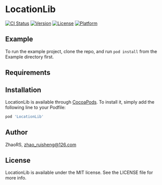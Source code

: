 # LocationLib

[![CI Status](http://img.shields.io/travis/ZhaoRS/LocationLib.svg?style=flat)](https://travis-ci.org/ZhaoRS/LocationLib)
[![Version](https://img.shields.io/cocoapods/v/LocationLib.svg?style=flat)](http://cocoapods.org/pods/LocationLib)
[![License](https://img.shields.io/cocoapods/l/LocationLib.svg?style=flat)](http://cocoapods.org/pods/LocationLib)
[![Platform](https://img.shields.io/cocoapods/p/LocationLib.svg?style=flat)](http://cocoapods.org/pods/LocationLib)

## Example

To run the example project, clone the repo, and run `pod install` from the Example directory first.

## Requirements

## Installation

LocationLib is available through [CocoaPods](http://cocoapods.org). To install
it, simply add the following line to your Podfile:

```ruby
pod 'LocationLib'
```

## Author

ZhaoRS, zhao_ruisheng@126.com

## License

LocationLib is available under the MIT license. See the LICENSE file for more info.
